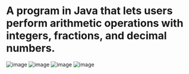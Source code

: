 # A program in Java that lets users perform arithmetic operations with integers, fractions, and decimal numbers.


![image](https://github.com/risea-x/java-fraction-calculator/assets/111414111/5a996e83-b363-4aac-8ad9-a33f69a28e8a)
![image](https://github.com/risea-x/java-fraction-calculator/assets/111414111/e71461f2-acd6-4bb1-ba83-b27bc6939d1d)
![image](https://github.com/risea-x/java-fraction-calculator/assets/111414111/171642fc-96b5-4807-a1b1-e7f335162832)
![image](https://github.com/risea-x/java-fraction-calculator/assets/111414111/c9fffdcf-e637-4c96-950a-1c6d1f91a43b)

